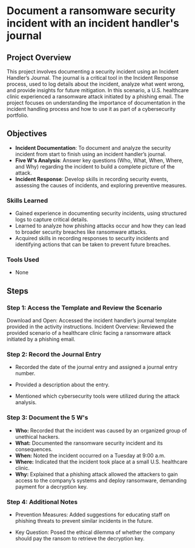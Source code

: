 # Document a ransomware security incident with an incident handler's journal

## Project Overview

This project involves documenting a security incident using an Incident Handler’s Journal. The journal is a critical tool in the Incident Response process, used to log details about the incident, analyze what went wrong, and provide insights for future mitigation. In this scenario, a U.S. healthcare clinic experienced a ransomware attack initiated by a phishing email. The project focuses on understanding the importance of documentation in the incident handling process and how to use it as part of a cybersecurity portfolio.

## Objectives

- **Incident Documentation**: To document and analyze the security incident from start to finish using an incident handler’s journal.
- **Five W's Analysis**: Answer key questions (Who, What, When, Where, and Why) regarding the incident to build a complete picture of the attack.
- **Incident Response**: Develop skills in recording security events, assessing the causes of incidents, and exploring preventive measures.

### Skills Learned

- Gained experience in documenting security incidents, using structured logs to capture critical details.
- Learned to analyze how phishing attacks occur and how they can lead to broader security breaches like ransomware attacks.
- Acquired skills in recording responses to security incidents and identifying actions that can be taken to prevent future breaches.

### Tools Used

- None

## Steps

### Step 1: Access the Template and Review the Scenario
Download and Open: Accessed the incident handler’s journal template provided in the activity instructions.
Incident Overview: Reviewed the provided scenario of a healthcare clinic facing a ransomware attack initiated by a phishing email.

### Step 2: Record the Journal Entry
- Recorded the date of the journal entry and assigned a journal entry number.

- Provided a description about the entry.

- Mentioned which cybersecurity tools were utilized during the attack analysis.

### Step 3: Document the 5 W's
- **Who:** Recorded that the incident was caused by an organized group of unethical hackers.
- **What:** Documented the ransomware security incident and its consequences.
- **When:** Noted the incident occurred on a Tuesday at 9:00 a.m.
- **Where:** Indicated that the incident took place at a small U.S. healthcare clinic.
- **Why:** Explained that a phishing attack allowed the attackers to gain access to the company’s systems and deploy ransomware, demanding payment for a decryption key.

### Step 4: Additional Notes
- Prevention Measures: Added suggestions for educating staff on phishing threats to prevent similar incidents in the future.
  
- Key Question: Posed the ethical dilemma of whether the company should pay the ransom to retrieve the decryption key.
